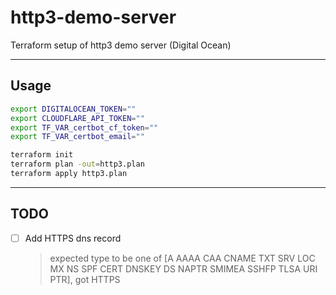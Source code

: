 # http3-demo-server

Terraform setup of http3 demo server (Digital Ocean) 

---
## Usage
```sh
export DIGITALOCEAN_TOKEN=""
export CLOUDFLARE_API_TOKEN=""
export TF_VAR_certbot_cf_token=""
export TF_VAR_certbot_email=""

terraform init
terraform plan -out=http3.plan
terraform apply http3.plan
```

---
## TODO

- [ ] Add HTTPS dns record 
  >  expected type to be one of [A AAAA CAA CNAME TXT SRV LOC MX NS SPF CERT DNSKEY DS NAPTR SMIMEA SSHFP TLSA URI PTR], got HTTPS
